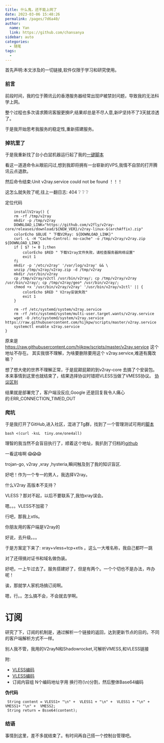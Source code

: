 ```yaml
---
title: 什么鬼，还不能上网了
date: 2023-03-06 15:48:26
permalink: /pages/7d6a40/
author: 
  name: Yan
  link: https://github.com/chansanya
sidebar: auto
categories: 
  - 随笔
tags: 
  - 
---
```


首先声明:本文涉及的一切链接,软件仅限于学习和研究使用。

### 前言
前段时间，我的位于腾讯云的香港服务器经常出现IP被禁封问题，导致我的无法科学上网。

整个过程也多次请求腾讯客服更换IP,结果却总是不尽人意,新IP坚持不了3天就凉透了。

于是我开始思考我服务的稳定性,重新搭建服务。

### 掉坑里了

于是我重新找了台小白鼠机器运行起了我的[一键脚本](https://raw.githubusercontent.com/chansanya/filebox/master/v2ray/v2ray.sh)

看这一道道命令从眼前闪过,想到我即将拥有一台崭新的VPS,我情不自禁的打开腾讯云点退款。

然后命令结束:Unit v2ray.service could not be found ！！！

这怎么就失败了呢,往上一翻日志: 404 :grey_question: :grey_question: :grey_question:

定位代码
```shell
    installV2ray() {
    rm -rf /tmp/v2ray
    mkdir -p /tmp/v2ray
    DOWNLOAD_LINK="https://github.com/v2fly/v2ray-core/releases/download/${NEW_VER}/v2ray-linux-$(archAffix).zip"
    colorEcho $BLUE " 下载V2Ray: ${DOWNLOAD_LINK}"
    curl -L -H "Cache-Control: no-cache" -o /tmp/v2ray/v2ray.zip ${DOWNLOAD_LINK}
    if [ $? != 0 ];then
        colorEcho $RED " 下载V2ray文件失败，请检查服务器网络设置"
        exit 1
    fi
    mkdir -p '/etc/v2ray' '/var/log/v2ray' && \
    unzip /tmp/v2ray/v2ray.zip -d /tmp/v2ray
    mkdir /usr/bin/v2ray
    cp /tmp/v2ray/v2ctl /usr/bin/v2ray/; cp /tmp/v2ray/v2ray /usr/bin/v2ray/; cp /tmp/v2ray/geo* /usr/bin/v2ray/;
    chmod +x '/usr/bin/v2ray/v2ray' '/usr/bin/v2ray/v2ctl' || {
        colorEcho $RED " V2ray安装失败"
        exit 1
    }

    rm -rf /etc/systemd/system/v2ray.service
    rm -rf /etc/systemd/system/multi-user.target.wants/v2ray.service
    wget -O /etc/systemd/system/v2ray.service https://raw.githubusercontent.com/hijkpw/scripts/master/v2ray.service
    systemctl enable v2ray.service
}

```
原来是 https://raw.githubusercontent.com/hijkpw/scripts/master/v2ray.service 这个地址不存在。
其实我很不理解，为啥要删除要用这个 v2ray.service,难道有魔改嘛？

想了想大佬的世界不理解正常，于是屁颠屁颠的到v2ray-core 去搞了个安装包。本来事情到这里也就结束了，结果选择协议时错把VLESS当做了VMESS协议。
[协议区别](https://www.v2fly.org/config/protocols/dns.html)

结果就是部署完了，客户端没反应,Google 还是回复我令人痛心的:ERR_CONNECTION_TIMED_OUT

### 爬坑
于是我打开了GitHub,进入社区，混进了Tg群，找到了一个管理测试可用的[脚本](tiny.one/one4all)
```shell
bash <(curl -ksL  tiny.one/one4all)
```
理智的我当然不会盲目执行了，顺着这个地址，我扒到了归档的[github](https://github.com/oneforallofall/oneforall)

一看这啥啊 :scream::scream::scream:

trojan-go, v2ray ,xray ,hysteria,瞬间触及到了我的知识盲区.

好吧！作为一个专一的男人，我选择V2ray。

什么V2ray 高版本不支持？

VLESS？那对不起，以后不要联系了,我怕xray误会。

嗯。。。VLESS不加密？

行吧，那我上xtls。

你朋友用的客户端是V2ray的

好说，去升级。。。

于是方案定下来了: xray+vless+tcp+xtls 。这么一大堆名称，我自己都吓一跳

对了还得搞对证书和域名做伪装。

好吧，一上午过去了。服务搭建好了，但是有两个。一个个切也不是办法，咋办呢！

诶，那就学人家机场搞订阅啊。

嗯，行。。怎么搞不会，不会就去学啊。
# 订阅
研究了下，订阅的机制是，通过解析一个链接的返回，达到更新节点的目的。不同的客户端解析方式不一样。

别人我不管，我用的V2rayN和Shadowrocket,可解析VMESS,和VLESS链接

附:
- [VLESS编码](https://github.com/XTLS/Xray-core/issues/91)
- [VLESS编码](https://github.com/2dust/v2rayN/wiki/%E5%88%86%E4%BA%AB%E9%93%BE%E6%8E%A5%E6%A0%BC%E5%BC%8F%E8%AF%B4%E6%98%8E(ver-2))
- 订阅内容组 N个编码地址字用 换行符(\n)分割，然后整体Base64编码

**伪代码**
```
 String content = VLESS1+ "\n" +  VLESS1 + "\n" +  VLESS1 + "\n" +  VMESS1+ "\n" +  VMESS2;
 String return = Bsse64(content);
```

### 结语
事情到这里，差不多就结束了。有时间再自己搭一个控制台管理吧。